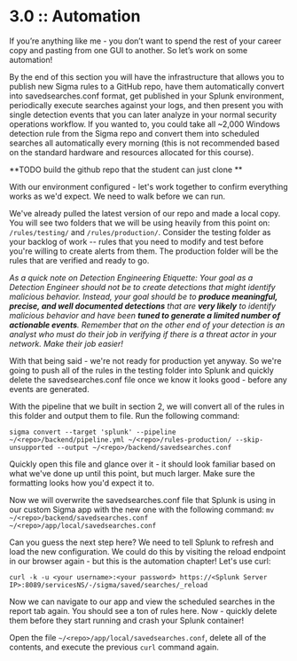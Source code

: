 # 3.0 :: Automation

If you’re anything like me - you don’t want to spend the rest of your career copy and pasting from one GUI to another. So let’s work on some automation!

By the end of this section you will have the infrastructure that allows you to publish new Sigma rules to a GitHub repo, have them automatically convert into savedsearches.conf format, get published in your Splunk environment, periodically execute searches against your logs, and then present you with single detection events that you can later analyze in your normal security operations workflow. If you wanted to, you could take all ~2,000 Windows detection rule from the Sigma repo and convert them into scheduled searches all automatically every morning (this is not recommended based on the standard hardware and resources allocated for this course).

**TODO build the github repo that the student can just clone **

With our environment configured - let's work together to confirm everything works as we'd expect. We need to walk before we can run.

We've already pulled the latest version of our repo and made a local copy. You will see two folders that we will be using heavily from this point on: `/rules/testing/` and `/rules/production/`. Consider the testing folder as your backlog of work -- rules that you need to modify and test before you're willing to create alerts from them. The production folder will be the rules that are verified and ready to go.

*As a quick note on Detection Engineering Etiquette: Your goal as a Detection Engineer should not be to create detections that might identify malicious behavior. Instead, your goal should be to **produce meaningful, precise, and well documented detections** that are **very likely** to identify malicious behavior and have been **tuned to generate a limited number of actionable events**. Remember that on the other end of your detection is an analyst who must do their job in verifying if there is a threat actor in your network. Make their job easier!*

With that being said - we're not ready for production yet anyway. So we're going to push all of the rules in the testing folder into Splunk and quickly delete the savedsearches.conf file once we know it looks good - before any events are generated. 

With the pipeline that we built in section 2, we will convert all of the rules in this folder and output them to file. Run the following command:

`sigma convert --target 'splunk' --pipeline ~/<repo>/backend/pipeline.yml ~/<repo>/rules-production/ --skip-unsupported --output ~/<repo>/backend/savedsearches.conf`

Quickly open this file and glance over it - it should look familiar based on what we've done up until this point, but much larger. Make sure the formatting looks how you'd expect it to.

Now we will overwrite the savedsearches.conf file that Splunk is using in our custom Sigma app with the new one with the following command:
`mv ~/<repo>/backend/savedsearches.conf ~/<repo>/app/local/savedsearches.conf`

Can you guess the next step here? We need to tell Splunk to refresh and load the new configuration. We could do this by visiting the reload endpoint in our browser again - but this is the automation chapter! Let's use curl:

`curl -k -u <your username>:<your password> https://<Splunk Server IP>:8089/servicesNS/-/sigma/saved/searches/_reload`

Now we can navigate to our app and view the scheduled searches in the report tab again. You should see a ton of rules here. Now - quickly delete them before they start running and crash your Splunk container!

Open the file `~/<repo>/app/local/savedsearches.conf`, delete all of the contents, and execute the previous `curl` command again.

